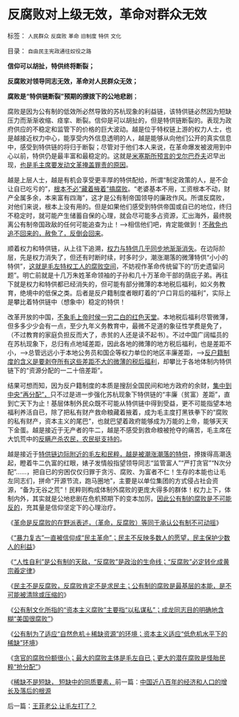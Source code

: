 # 反腐败对上级无效，革命对群众无效

标签： `人民群众` `反腐败` `革命` `旧制度` `特供` `文化` 

目录： `自由民主宪政通往奴役之路`

**信仰可以胡扯，特供终将断裂；**

**反腐败对领导同志无效，革命对人民群众无效；**

**腐败是“特供链断裂”预期的撩拨下的公地悲剧**；

腐败是因为公有制的低效所必然导致的苏杭现象的利益链，该特供链必然因为短缺压力而渐渐收缩、痉挛、断裂。信仰是可以胡扯的，但是特供链断裂的。表现为政府供应的不稳定和监管下的价格的巨大波动。越是位于特权链上游的权力人士，也是越接近权力中心，能享受内外信息透明的人，越是能够从向他们公开的真实信息中，感受到特供链的将归于断裂；尽管对于他们本人来说，在革命爆发被波用到中心以前，特供仍是最丰富和最稳定的。这就是[米塞斯所预言的戈尔巴乔夫](../../../2012/2/3/公有制的改革者不容易；为什么要“打着左灯向右拐”？.md)迟早出现，[也是毛主席要发动文革掩盖罪责的原因](../../../2009/7/3/看看毛主席是怎样发动文革反腐的.md)。

越是上层人士，越是有机会享受更丰厚的特供配给，所谓“制定政策的人，是不会让自已吃亏的”，[根本不必“藏着掖着”搞腐败](../../../2009/5/14/权力经营的风险和成本.md)。“老婆基本不用，工资根本不动，财产全属多余，本来富有四海”，这才是公有制帝国领导的廉政作风。所谓反腐败，对他们来说，根本上没有用的。但是如果他们感受到特供帝国或自已的地位，终归不稳定时，就可能产生储蓄自保的心理，就会尽可能多占资源，汇出海外，最终脱离公有制帝国政敌的任何可能追查为止！——>相信他们吧，肯定能做到！[不赦免也追不回来的，赦免了，反倒会回来](../../../2010/9/20/既得利益和私有制的“疑罪从无，疑财尽私”.md)。

顺着权力和特供链，从上往下追溯，[权力与特供几乎同步地渐渐消失](../../../2013/1/27/《国富论》必须在大宪章精神下解读；.md)。在边际阶层，先是权力消失了，但还有时断时续，时多时少，潮涨潮落的微薄特供“小小的特供”，[这就是毛左特权工人的腐败空间](../../../2010/9/14/特权不能反？反蜱虫就是反人类？.md)，不妨视作革命传统留下的“历史遗留问题”。明亡前就是十几万朱姓革命领袖的子孙和几十万革命干部的荫庇子弟。再往下就是权力和特供都已经消失的，但可能有部分微薄的本地税后福利，如义务教育，绝境中的低保之类。后者是反户籍制度者眼盯着的“户口背后的福利”，实际上是攀比着特供链中（想象中）稳定的特供！

改革开放的中国，[不象毛上帝时侯一穷二白的红色天堂](../../../2009/6/3/朝鲜是个天堂，衣食住行减肥死都免费.md)。本地税后福利尽管微薄，但多多少少会有一点，至少九年义务教育中，最微不足道的象征性学费是免了，（不过教育的家庭负担反而大了，赤贫的人还是读不起书）。不过中国广阔幅员的在苏杭现象下，总归有点地域差距，因此各地的微薄的地方税后福利，也是差距不小，——>总管远远小于本地公务员和国企等权力单位的地区丰廉差距，——>[反户籍制度的含义是要剥夺所有这些差距不大的微薄的税后福利](../../../2009/9/7/全国无差别保障是注定失败的左倾计划经济公有制.md)，却攀比于各地体制内特供链下的“资源分配的一二十倍差距”。

结果可想而知，因为反户籍制度的本质是搜刮全国民间和地方政府的余财，[集中到中央“再分配”，](http://darthvad.blog.163.com/blog/static/53399470201193052253581/)只不过是进一步强化苏杭现象下特供链的“丰廉（贫富）差距”，直到亡天下为止！基层体制外民众既不可能从特供链中得到受益，更不可能指望本地福利养活自已，除了把私有财产救命粮藏着掖着，成为毛主度打黑铁拳下的“腐败的私有财产，资本主义的尾巴”，也就巴望着政府能够成为万能的上帝，能够天天下金蛋。越是接近于无产者的牛二，越是不感受到救命粮被抢夺的痛苦，毛主席在大饥荒中的[反瞒产杀农民，农民挺支持的](../../../2012/9/5/幻想“黑市，灰色经济，腐败”能榨出额外税收.md)。

越是接近于[特供链边际附近的毛左和民粹，越是被潮涨潮落的特供](../../../2013/1/27/未确定默认权益归于个体，无法判定what&nbsp;is腐败.md)，撩拨得高潮迭起，瞪着牛二仇富的红眼，婊子发情般指望领导同志“监管富人”“严打贪官”“N次分配”……，把自已的穷困仅仅归罪于贪污、腐败、为富者不仁！生存的本能也让毛左同志们，拼命“开源节流，跑马圈地”，主要是以单位集团的方式侵占社会资源，“备为无谷之荒”！民粹则构成体制外腐败的更庞大得多的群体！权力上下，体制内外，其实就是公地悲剧在危机预期下的变本加厉。[因此公有制的腐败是不可能反的](../../../2013/1/27/《国富论》必须在大宪章精神下解读；.md)，充其量是信仰坚定下的心理治疗。

《[革命是反腐败的在野派表述，（革命，反腐败）等同于承认公有制不可动摇](../../../2013/1/26/在中国鼓吹革命，必定错误；毛左与怪胎的数量.md)》

《[“暴力复古”一直被信仰成“民主革命”；民主不反映多数人的愿望，民主保护少数人的利益](../../../2013/1/26/“暴力复古”一直被信仰成“革命进步”！以及民主的真义.md)》

《[“人性自利”是公有制的天敌，“反腐败”是政治的生命线；“反腐败”必定转化成黄宗羲定律](../../../2013/1/27/《国富论》必须在大宪章精神下解读；.md)》

《[民主不是反腐败，反腐败肯定不是求民主；公有制的腐败是最基层的本能，是不可能被清除或压缩的](../../../2013/1/27/未确定默认权益归于个体，无法判定what&nbsp;is腐败.md)》

《[公有制文化所指的“资本主义腐败”主要指“以私谋私”；成龙同志目的明确地含糊“美国很腐败”](../../../2013/1/27/成龙同志指责美国社会“以私谋私”“最腐败”.md)》

《[公有制为了适应“自然危机＋稀缺资源”的环境；资本主义适应“低危机水平下的稀缺”环境](../../../2013/1/27/公有制和资本主义的各自适应的环境及其合理性.md)》

《[贪官的腐败份额很小；最大的腐败主体是毛左自已；更大的潜在腐败是怪胎民粹“抢分配”](../../../2013/1/30/贪官的腐败份额很小，腐败主体不是贪官，潜在的腐败不是官；.md)》

《[稀缺不是短缺， 短缺中的同质要素，](../../../2013/1/30/中国近八百年的经济和人口的增长及落后的根源.md)前一篇：[中国近八百年的经济和人口的增长及落后的根源](../../../2013/1/30/中国近八百年的经济和人口的增长及落后的根源.md)

后一篇：[王菲老公,让毛左打了？](../../../2013/1/30/王菲老公,让毛左打了？.md)